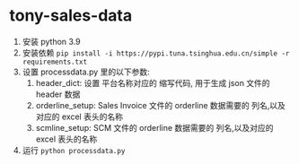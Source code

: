 # tony-sales-data

1. 安装 python 3.9
2. 安装依赖 `pip install -i https://pypi.tuna.tsinghua.edu.cn/simple -r requirements.txt`
3. 设置 processdata.py 里的以下参数:
   1. header_dict: 设置 平台名称对应的 缩写代码, 用于生成 json 文件的 header 数据
   2. orderline_setup: Sales Invoice 文件的 orderline 数据需要的 列名,以及对应的 excel 表头的名称
   3. scmline_setup: SCM 文件的 orderline 数据需要的 列名,以及对应的 excel 表头的名称
4. 运行 `python processdata.py`
